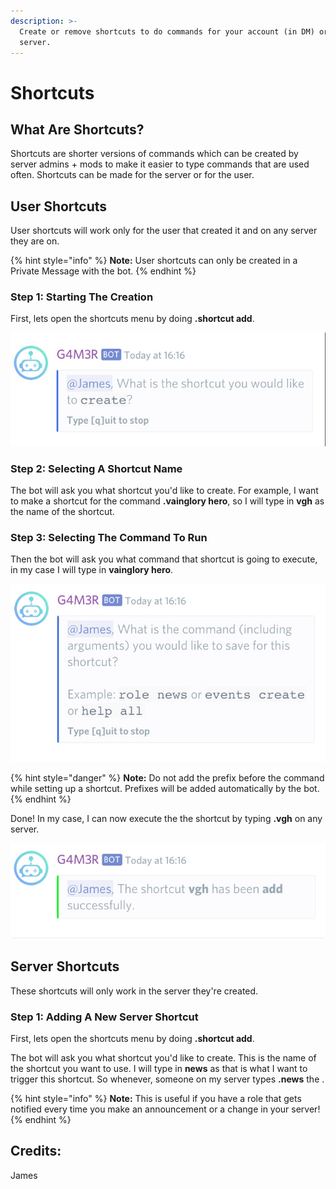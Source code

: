 ```yaml
---
description: >-
  Create or remove shortcuts to do commands for your account (in DM) or your
  server.
---
```


# Shortcuts

## What Are Shortcuts?

Shortcuts are shorter versions of commands which can be created by server admins + mods to make it easier to type commands that are used often. Shortcuts can be made for the server or for the user.

## User Shortcuts

User shortcuts will work only for the user that created it and on any server they are on.

{% hint style="info" %}
**Note:** User shortcuts can only be created in a Private Message with the bot.
{% endhint %}

### Step 1: Starting The Creation

First, lets open the shortcuts menu by doing **.shortcut add**.

![](../.gitbook/assets/image%20%281%29.png)

### Step 2: Selecting A Shortcut Name

The bot will ask you what shortcut you'd like to create. For example, I want to make a shortcut for the command **.vainglory hero**, so I will type in **vgh** as the name of the shortcut.

### Step 3: Selecting The Command To Run

Then the bot will ask you what command that shortcut is going to execute, in my case I will type in **vainglory hero**.

![](../.gitbook/assets/image%20%2862%29.png)

{% hint style="danger" %}
**Note:** Do not add the prefix before the command while setting up a shortcut. Prefixes will be added automatically by the bot.
{% endhint %}

Done! In my case, I can now execute the the shortcut by typing **.vgh** on any server.

![](../.gitbook/assets/image%20%2867%29.png)

## Server Shortcuts

These shortcuts will only work in the server they're created.

### Step 1: Adding A New Server Shortcut

First, lets open the shortcuts menu by doing **.shortcut add**.



The bot will ask you what shortcut you'd like to create. This is the name of the shortcut you want to use. I will type in **news** as that is what I want to trigger this shortcut. So whenever, someone on my server types **.news** the .



{% hint style="info" %}
**Note:** This is useful if you have a role that gets notified every time you make an announcement or a change in your server!
{% endhint %}

## Credits:

James

